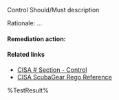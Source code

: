 Control Should/Must description

Rationale: ...

#### Remediation action:



#### Related links

* [CISA # Section - Control](https://github.com/cisagov/ScubaGear/blob/main/PowerShell/ScubaGear/baselines/...#)
* [CISA ScubaGear Rego Reference](https://github.com/cisagov/ScubaGear/blob/main/PowerShell/ScubaGear/Rego/...rego#)

<!--- Results --->
%TestResult%